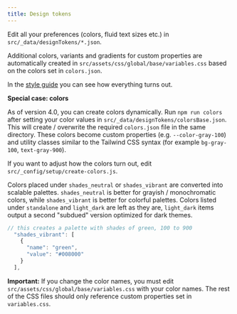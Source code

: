 ```yaml
---
title: Design tokens
---
```


Edit all your preferences (colors, fluid text sizes etc.) in `src/_data/designTokens/*.json`.

Additional colors, variants and gradients for custom properties are automatically created in `src/assets/css/global/base/variables.css` based on the colors set in `colors.json`.

In the [style guide](/styleguide/) you can see how everything turns out.

**Special case: colors**

As of version 4.0, you can create colors dynamically. Run `npm run colors` after setting your color values in `src/_data/designTokens/colorsBase.json`. This will create / overwrite the required `colors.json` file in the same directory. These colors become custom properties (e.g. `--color-gray-100`) and utility classes similar to the Tailwind CSS syntax (for example `bg-gray-100`, `text-gray-900`).

If you want to adjust how the colors turn out, edit `src/_config/setup/create-colors.js`.

Colors placed under `shades_neutral` or `shades_vibrant` are converted into scalable palettes. `shades_neutral` is better for grayish / monochromatic colors, while `shades_vibrant` is better for colorful palettes. Colors listed under `standalone` and `light_dark` are left as they are, `light_dark` items output a second "subdued" version optimized for dark themes.

```js
// this creates a palette with shades of green, 100 to 900
  "shades_vibrant": [
    {
      "name": "green",
      "value": "#008000"
    }
  ],
```

<strong class="text-pink">Important:</strong> If you change the color names, you must edit `src/assets/css/global/base/variables.css` with your color names. The rest of the CSS files should only reference custom properties set in `variables.css`.